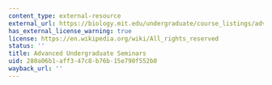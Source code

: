 ```yaml
---
content_type: external-resource
external_url: https://biology.mit.edu/undergraduate/course_listings/advanced_undergraduate_seminars
has_external_license_warning: true
license: https://en.wikipedia.org/wiki/All_rights_reserved
status: ''
title: Advanced Undergraduate Seminars
uid: 280a06b1-aff3-47c8-b76b-15e790f552b0
wayback_url: ''
---
```

